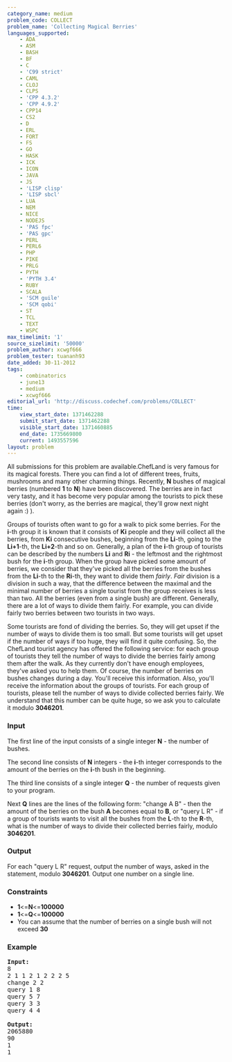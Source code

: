 ```yaml
---
category_name: medium
problem_code: COLLECT
problem_name: 'Collecting Magical Berries'
languages_supported:
    - ADA
    - ASM
    - BASH
    - BF
    - C
    - 'C99 strict'
    - CAML
    - CLOJ
    - CLPS
    - 'CPP 4.3.2'
    - 'CPP 4.9.2'
    - CPP14
    - CS2
    - D
    - ERL
    - FORT
    - FS
    - GO
    - HASK
    - ICK
    - ICON
    - JAVA
    - JS
    - 'LISP clisp'
    - 'LISP sbcl'
    - LUA
    - NEM
    - NICE
    - NODEJS
    - 'PAS fpc'
    - 'PAS gpc'
    - PERL
    - PERL6
    - PHP
    - PIKE
    - PRLG
    - PYTH
    - 'PYTH 3.4'
    - RUBY
    - SCALA
    - 'SCM guile'
    - 'SCM qobi'
    - ST
    - TCL
    - TEXT
    - WSPC
max_timelimit: '1'
source_sizelimit: '50000'
problem_author: xcwgf666
problem_tester: tuananh93
date_added: 30-11-2012
tags:
    - combinatorics
    - june13
    - medium
    - xcwgf666
editorial_url: 'http://discuss.codechef.com/problems/COLLECT'
time:
    view_start_date: 1371462288
    submit_start_date: 1371462288
    visible_start_date: 1371460885
    end_date: 1735669800
    current: 1493557596
layout: problem
---
```

All submissions for this problem are available.ChefLand is very famous for its magical forests. There you can find a lot of different trees, fruits, mushrooms and many other charming things. Recently, **N** bushes of magical berries (numbered **1** to **N**) have been discovered. The berries are in fact very tasty, and it has become very popular among the tourists to pick these berries (don't worry, as the berries are magical, they'll grow next night again :) ).

Groups of tourists often want to go for a walk to pick some berries. For the **i**-th group it is known that it consists of **Ki** people and they will collect all the berries, from **Ki** consecutive bushes, beginning from the **Li**-th, going to the **Li+1**-th, the **Li+2**-th and so on. Generally, a plan of the **i**-th group of tourists can be described by the numbers **Li** and **Ri** - the leftmost and the rightmost bush for the **i**-th group. When the group have picked some amount of berries, we consider that they've picked all the berries from the bushes from the **Li**-th to the **Ri**-th, they want to divide them *fairly*. *Fair* division is a division in such a way, that the difference between the maximal and the minimal number of berries a single tourist from the group receives is less than two. All the berries (even from a single bush) are different. Generally, there are a lot of ways to divide them fairly. For example, you can divide fairly two berries between two tourists in two ways.

Some tourists are fond of dividing the berries. So, they will get upset if the number of ways to divide them is too small. But some tourists will get upset if the number of ways if too huge, they will find it quite confusing. So, the ChefLand tourist agency has offered the following service: for each group of tourists they tell the number of ways to divide the berries
fairly among them after the walk. As they currently don't have enough employees, they've asked you to help them. Of course, the number of berries on bushes changes during a day. You'll receive this information. Also, you'll receive the information about the groups of tourists. For each group of tourists, please tell the number of ways to divide collected berries fairly. We understand that this number can be quite huge, so we ask you to calculate it modulo **3046201**.

### Input

The first line of the input consists of a single integer **N** - the number of bushes.

The second line consists of **N** integers - the **i**-th integer corresponds to the amount of the berries on the **i**-th bush in the beginning.

The third line consists of a single integer **Q** - the number of requests given to your program. 

Next **Q** lines are the lines of the following form: "change A B" - then the amount of the berries on the bush **A** becomes equal to **B**, or "query L R" - if a group of tourists wants to visit all the bushes from the **L**-th to the **R**-th, what is the number of ways to divide their collected berries fairly, modulo **3046201**.

### Output

For each "query L R" request, output the number of ways, asked in the statement, modulo **3046201**. Output one number on a single line.

### Constraints

- **1**&lt;=**N**&lt;=**100000**
- **1**&lt;=**Q**&lt;=**100000**
- You can assume that the number of berries on a single bush will not exceed **30**

### Example

<pre>
<b>Input:</b>
8
2 1 1 2 1 2 2 2 5
change 2 2
query 1 8
query 5 7
query 3 3
query 4 4

<b>Output:</b>
2065880
90
1
1

</pre>
